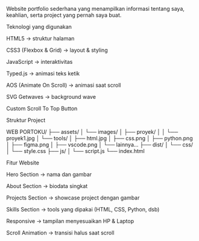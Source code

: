 Website portfolio sederhana yang menampilkan informasi tentang saya, keahlian, serta project yang pernah saya buat.

Teknologi yang digunakan

HTML5 → struktur halaman

CSS3 (Flexbox & Grid) → layout & styling

JavaScript → interaktivitas

Typed.js → animasi teks ketik

AOS (Animate On Scroll) → animasi saat scroll

SVG Getwaves → background wave

Custom Scroll To Top Button


Struktur Project

WEB PORTOKU/
├── assets/
│   └── images/
│       ├── proyek/
│       │   └── proyek1.jpg
│       └── tools/
│           ├── html.jpg
│           ├── css.png
│           ├── python.png
│           ├── figma.png
│           ├── vscode.png
│           └── lainnya...
├── dist/
│   └── css/
│       └── style.css
├── js/
│   └── script.js
└── index.html

Fitur Website

Hero Section → nama dan gambar

About Section → biodata singkat

Projects Section → showcase project dengan gambar

Skills Section → tools yang dipakai (HTML, CSS, Python, dsb)

Responsive → tampilan menyesuaikan HP & Laptop

Scroll Animation → transisi halus saat scroll
